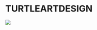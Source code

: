 # TURTLEARTDESIGN
<img src="https://github.com/ZhouJacky/TURTLEARTDESIGN/blob/master/project_pic.PNG">
